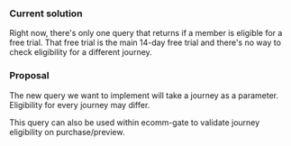 ### Current solution
Right now, there's only one query that returns if a member is eligible for a free trial. That free trial is the main 14-day free trial and there's no way to check eligibility for a different journey.

### Proposal
The new query we want to implement will take a journey as a parameter. Eligibility for every journey may differ.

This query can also be used within ecomm-gate to validate journey eligibility on purchase/preview.